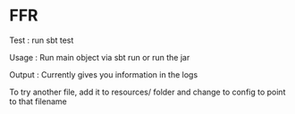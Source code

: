 # FFR

Test : run sbt test

Usage : Run main object via sbt run or run the jar

Output : Currently gives you information in the logs

To try another file, add it to resources/ folder and change to config to point to that filename

